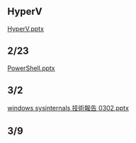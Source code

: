 ## HyperV
[HyperV.pptx](https://github.com/s108000389/Windows-Server/files/6105206/HyperV.pptx)


## 2/23
[PowerShell.pptx](https://github.com/s108000389/Windows-Server/files/6105093/PowerShell.pptx)
## 3/2
[windows sysinternals 技術報告 0302.pptx](https://github.com/s108000389/Windows-Server/files/6105094/windows.sysinternals.0302.pptx)
## 3/9
